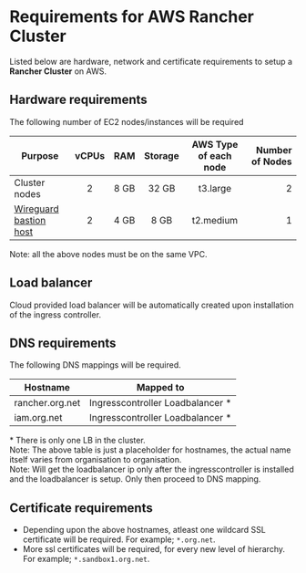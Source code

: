 # Requirements for AWS Rancher Cluster

Listed below are hardware, network and certificate requirements to setup a **Rancher Cluster** on AWS.

## Hardware requirements

The following number of EC2 nodes/instances will be required

|Purpose|vCPUs|RAM|Storage| AWS Type of each node | Number of Nodes|
|---|:---:|:---:|:---:|:---:|---:|
|Cluster nodes | 2 | 8 GB | 32 GB | t3.large |2|
|[Wireguard bastion host](../../docs/wireguard-bastion.md)| 2 | 4 GB | 8 GB | t2.medium |1|

Note: all the above nodes must be on the same VPC.

## Load balancer

Cloud provided load balancer will be automatically created upon installation of the ingress controller.

## DNS requirements

The following DNS mappings will be required.

| Hostname | Mapped to |
|---|---|
| rancher.org.net | Ingresscontroller Loadbalancer \* |
| iam.org.net | Ingresscontroller Loadbalancer \* |

\* There is only one LB in the cluster.<br/>
Note: The above table is just a placeholder for hostnames, the actual name itself varies from organisation to organisation. <br/>
Note: Will get the loadbalancer ip only after the ingresscontroller is installed and the loadbalancer is setup. Only then proceed to DNS mapping.

## Certificate requirements

* Depending upon the above hostnames, atleast one wildcard SSL certificate will be required. For example; `*.org.net`.
* More ssl certificates will be required, for every new level of hierarchy. For example; `*.sandbox1.org.net`.
